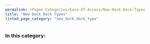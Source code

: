 ```yaml
---
permalink: /Pages-Categories/Ease-Of-Access/New-Dock-Dock-Types
title: "New Dock Dock Types"
listed_page_category: "new_dock_dock_type"
---
```


### In this category:
